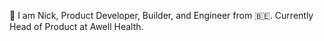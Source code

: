 👋 I am Nick, Product Developer, Builder, and Engineer from 🇧🇪.
Currently Head of Product at Awell Health.
